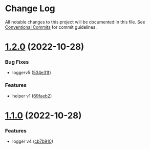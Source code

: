 # Change Log

All notable changes to this project will be documented in this file.
See [Conventional Commits](https://conventionalcommits.org) for commit guidelines.

# [1.2.0](https://github.com/raylee1994/lerna-project01/compare/helpers@1.1.0...helpers@1.2.0) (2022-10-28)


### Bug Fixes

* loggerv5 ([534e31f](https://github.com/raylee1994/lerna-project01/commit/534e31fa76ed031579417c115d37cf3ac928db5f))


### Features

* helper v1 ([69faeb2](https://github.com/raylee1994/lerna-project01/commit/69faeb2f6da3b433af790241196def713de79aff))





# [1.1.0](https://github.com/raylee1994/lerna-project01/compare/helpers@1.0.2...helpers@1.1.0) (2022-10-28)


### Features

* logger v4 ([cb7b910](https://github.com/raylee1994/lerna-project01/commit/cb7b910cd8593fdcc9c3488a29f6f9f083b08958))
